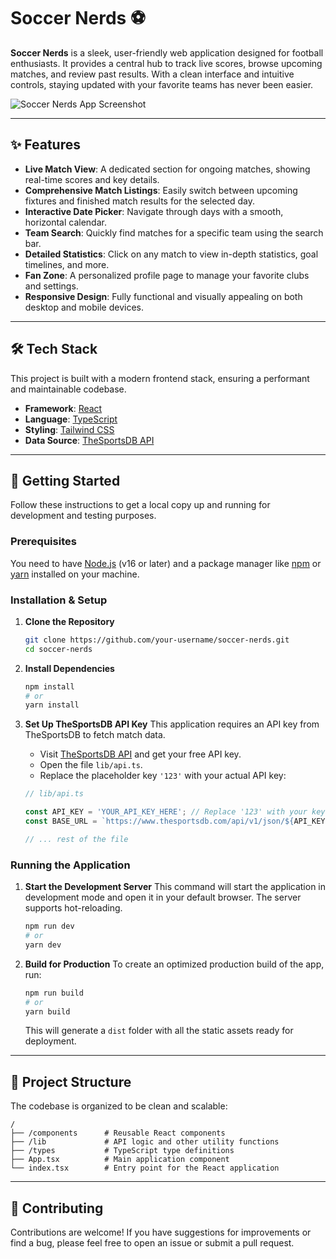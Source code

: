 # Soccer Nerds ⚽️

**Soccer Nerds** is a sleek, user-friendly web application designed for football enthusiasts. It provides a central hub to track live scores, browse upcoming matches, and review past results. With a clean interface and intuitive controls, staying updated with your favorite teams has never been easier.

![Soccer Nerds App Screenshot](https://firebasestorage.googleapis.com/v0/b/ai-prototyping-llc.appspot.com/o/generators%2F3155e714-424a-4b52-a544-bc9a5026c4f0%2F988229b4-71c1-4209-afab-c6e3b2e532b2.png?alt=media)

---

## ✨ Features

- **Live Match View**: A dedicated section for ongoing matches, showing real-time scores and key details.
- **Comprehensive Match Listings**: Easily switch between upcoming fixtures and finished match results for the selected day.
- **Interactive Date Picker**: Navigate through days with a smooth, horizontal calendar.
- **Team Search**: Quickly find matches for a specific team using the search bar.
- **Detailed Statistics**: Click on any match to view in-depth statistics, goal timelines, and more.
- **Fan Zone**: A personalized profile page to manage your favorite clubs and settings.
- **Responsive Design**: Fully functional and visually appealing on both desktop and mobile devices.

---

## 🛠️ Tech Stack

This project is built with a modern frontend stack, ensuring a performant and maintainable codebase.

- **Framework**: [React](https://reactjs.org/)
- **Language**: [TypeScript](https://www.typescriptlang.org/)
- **Styling**: [Tailwind CSS](https://tailwindcss.com/)
- **Data Source**: [TheSportsDB API](https://www.thesportsdb.com/api.php)

---

## 🚀 Getting Started

Follow these instructions to get a local copy up and running for development and testing purposes.

### Prerequisites

You need to have [Node.js](https://nodejs.org/en/) (v16 or later) and a package manager like [npm](https://www.npmjs.com/) or [yarn](https://yarnpkg.com/) installed on your machine.

### Installation & Setup

1.  **Clone the Repository**
    ```sh
    git clone https://github.com/your-username/soccer-nerds.git
    cd soccer-nerds
    ```

2.  **Install Dependencies**
    ```sh
    npm install
    # or
    yarn install
    ```

3.  **Set Up TheSportsDB API Key**
    This application requires an API key from TheSportsDB to fetch match data.

    - Visit [TheSportsDB API](https://www.thesportsdb.com/api.php) and get your free API key.
    - Open the file `lib/api.ts`.
    - Replace the placeholder key `'123'` with your actual API key:

    ```typescript
    // lib/api.ts

    const API_KEY = 'YOUR_API_KEY_HERE'; // Replace '123' with your key
    const BASE_URL = `https://www.thesportsdb.com/api/v1/json/${API_KEY}`;

    // ... rest of the file
    ```

### Running the Application

1.  **Start the Development Server**
    This command will start the application in development mode and open it in your default browser. The server supports hot-reloading.
    ```sh
    npm run dev
    # or
    yarn dev
    ```

2.  **Build for Production**
    To create an optimized production build of the app, run:
    ```sh
    npm run build
    # or
    yarn build
    ```
    This will generate a `dist` folder with all the static assets ready for deployment.

---
## 📂 Project Structure

The codebase is organized to be clean and scalable:

```
/
├── /components      # Reusable React components
├── /lib             # API logic and other utility functions
├── /types           # TypeScript type definitions
├── App.tsx          # Main application component
└── index.tsx        # Entry point for the React application
```

---

## 🤝 Contributing

Contributions are welcome! If you have suggestions for improvements or find a bug, please feel free to open an issue or submit a pull request.
